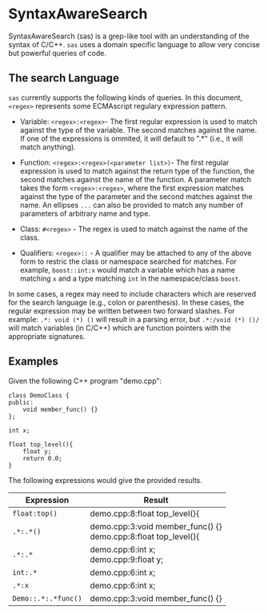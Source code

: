 SyntaxAwareSearch
=================

SyntaxAwareSearch (sas) is a grep-like tool with an understanding of the
syntax of C/C++. `sas` uses a domain specific language to allow very
concise but powerful queries of code.

The search Language
-------------------

`sas` currently supports the following kinds of queries. In this document,
`<regex>` represents some ECMAscript regulary expression pattern.

- Variable: `<regex>:<regex>`-  The first regular expression is used to match
against the type of the variable. The second matches against the name. If one
of the expressions is ommited, it will default to ".*" (i.e., it will match
anything).

- Function: `<regex>:<regex>(<parameter list>)`-  The first regular expression is
used to match against the return type of the function, the second matches against
the name of the function. A parameter match takes the form `<regex>:<regex>`,
where the first expression matches against the type of the parameter and the
second matches against the name. An ellipses `...` can also be provided to match
any number of parameters of arbitrary name and type.

- Class: `#<regex>` - The regex is used to match against the name of the class.

- Qualifiers: `<regex>::` - A qualifier may be attached to any of the above form
to restric the class or namespace searched for matches. For example, `boost::int:x`
would match a variable which has a name matching `x` and a type matching `int` in
the namespace/class `boost`.

In some cases, a regex may need to include characters which are reserved for the
search language (e.g., colon or parenthesis). In these cases, the regular expression
may be written between two forward slashes. For example: `.*: void (*) ()` will result
in a parsing error, but `.*:/void (*) ()/` will match variables (in C/C++) which are
function pointers with the appropriate signatures.

Examples
--------

Given the following C++ program "demo.cpp":

    class DemoClass {
    public:
        void member_func() {}
    };

    int x;

    float top_level(){
        float y;
        return 0.0;
    }

The following expressions would give the provided results.

| Expression   | Result                                                           |
|--------------|------------------------------------------------------------------|
| `float:top()`| demo.cpp:8:float top_level(){                                    |
| `.*:.*()`    | demo.cpp:3:void member_func() {}<br>demo.cpp:8:float top_level(){|
| `.*:.*`      | demo.cpp:6:int x;<br>demo.cpp:9:float y;                         |
| `int:.*`     | demo.cpp:6:int x;                                                |
| `.*:x`       | demo.cpp:6:int x;                                                |
| `Demo::.*:.*func()` | demo.cpp:3:void member_func() {}                             |
